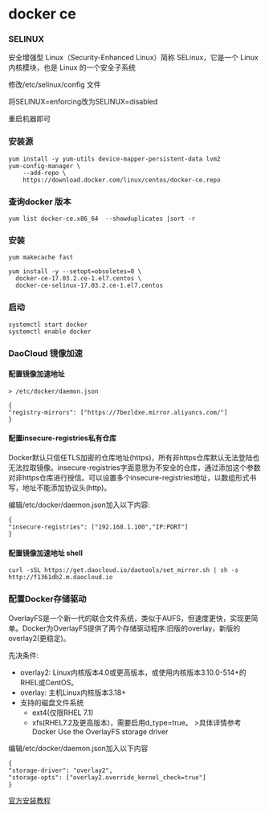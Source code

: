# docker ce


### SELINUX

安全增强型 Linux（Security-Enhanced Linux）简称 SELinux，它是一个 Linux 内核模块，也是 Linux 的一个安全子系统

修改/etc/selinux/config 文件

将SELINUX=enforcing改为SELINUX=disabled

重启机器即可


### 安装源
```
yum install -y yum-utils device-mapper-persistent-data lvm2
yum-config-manager \
    --add-repo \
    https://download.docker.com/linux/centos/docker-ce.repo
```

### 查询docker 版本
```
yum list docker-ce.x86_64  --showduplicates |sort -r
```

### 安装
```
yum makecache fast

yum install -y --setopt=obsoletes=0 \
  docker-ce-17.03.2.ce-1.el7.centos \
  docker-ce-selinux-17.03.2.ce-1.el7.centos
```

### 启动
```
systemctl start docker
systemctl enable docker
```

### DaoCloud 镜像加速


#### 配置镜像加速地址
```
> /etc/docker/daemon.json

{
"registry-mirrors": ["https://7bezldxe.mirror.aliyuncs.com/"]
}

```

#### 配置insecure-registries私有仓库

Docker默认只信任TLS加密的仓库地址(https)，所有非https仓库默认无法登陆也无法拉取镜像。insecure-registries字面意思为不安全的仓库，通过添加这个参数对非https仓库进行授信。可以设置多个insecure-registries地址，以数组形式书写，地址不能添加协议头(http)。

编辑/etc/docker/daemon.json加入以下内容:

```
{
"insecure-registries": ["192.168.1.100","IP:PORT"]
}
```


#### 配置镜像加速地址 shell
```
curl -sSL https://get.daocloud.io/daotools/set_mirror.sh | sh -s http://f1361db2.m.daocloud.io

```


### 配置Docker存储驱动

OverlayFS是一个新一代的联合文件系统，类似于AUFS，但速度更快，实现更简单。Docker为OverlayFS提供了两个存储驱动程序:旧版的overlay，新版的overlay2(更稳定)。

先决条件:

* overlay2: Linux内核版本4.0或更高版本，或使用内核版本3.10.0-514+的RHEL或CentOS。
* overlay: 主机Linux内核版本3.18+
* 支持的磁盘文件系统
    * ext4(仅限RHEL 7.1)
    * xfs(RHEL7.2及更高版本)，需要启用d_type=true。 >具体详情参考 Docker Use the OverlayFS storage driver
    
编辑/etc/docker/daemon.json加入以下内容

```
{
"storage-driver": "overlay2",
"storage-opts": ["overlay2.override_kernel_check=true"]
}
```

[官方安装教程](https://docs.docker.com/install/linux/docker-ce/centos/#prerequisites)
